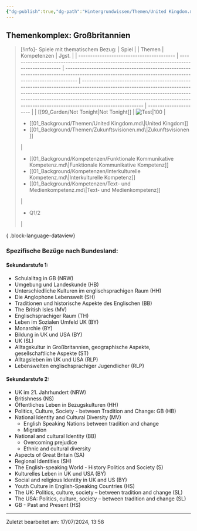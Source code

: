 ```yaml
---
{"dg-publish":true,"dg-path":"Hintergrundwissen/Themen/United Kingdom.md","permalink":"/hintergrundwissen/themen/united-kingdom/","tags":["topic"],"noteIcon":"1"}
---
```


## Themenkomplex: Großbritannien
>[!info]- Spiele mit thematischem Bezug:
> | Spiel                                     |                                                                                               | Themen                                                                                                                                                | Kompetenzen                                                                                                                                                                                                                                                                                                                | Jgst.                  |
> | ----------------------------------------- | --------------------------------------------------------------------------------------------- | ----------------------------------------------------------------------------------------------------------------------------------------------------- | -------------------------------------------------------------------------------------------------------------------------------------------------------------------------------------------------------------------------------------------------------------------------------------------------------------------------- | ---------------------- |
> | [[99_Garden/Not Tonight\|Not Tonight]] | ![Test\|100](https://images.igdb.com/igdb/image/upload/t_cover_big/ttzqxxpoy9fqjt346om5.webp) | <ul><li>[[01_Background/Themen/United Kingdom.md\\|United Kingdom]]</li><li>[[01_Background/Themen/Zukunftsvisionen.md\\|Zukunftsvisionen]]</li></ul> | <ul><li>[[01_Background/Kompetenzen/Funktionale Kommunikative Kompetenz.md\\|Funktionale Kommunikative Kompetenz]]</li><li>[[01_Background/Kompetenzen/Interkulturelle Kompetenz.md\\|Interkulturelle Kompetenz]]</li><li>[[01_Background/Kompetenzen/Text- und Medienkompetenz.md\\|Text- und Medienkompetenz]]</li></ul> | <ul><li>Q1/2</li></ul> |
> 
{ .block-language-dataview}
### Spezifische Bezüge nach Bundesland:
#### Sekundarstufe 1:
- Schulalltag in GB (NRW)
- Umgebung und Landeskunde (HB)
- Unterschiedliche Kulturen im englischsprachigen Raum (HH)
- Die Anglophone Lebenswelt (SH)
- Traditionen und historische Aspekte des Englischen (BB)
- The British Isles (MV)
- Englischsprachiger Raum (TH)
- Leben im Sozialen Umfeld UK (BY)
- Monarchie (BY)
- Bildung in UK und USA (BY)
- UK (SL)
- Alltagskultur in Großbritannien, geographische Aspekte, gesellschaftliche Aspekte (ST)
- Alltagsleben im UK und USA (RLP)
- Lebenswelten englischsprachiger Jugendlicher (RLP)
#### Sekundarstufe 2:
- UK im 21. Jahrhundert (NRW)
- Britishness (NS)
- Öffentliches Leben in Bezugskulturen (HH)
- Politics, Culture, Society - between Tradition and Change: GB (HB)
- National Identity and Cultural Diversity (MV)
	- English Speaking Nations between tradition and change
	- Migration
- National and cultural Identity (BB)
	- Overcoming prejudice
	- Ethnic and cultural diversity
- Aspects of Great Britain (SA)
- Regional Identities (SH)
- The English-speaking World - History Politics and Society (S)
- Kulturelles Leben in UK und USA (BY)
- Social and religious Identity in UK and US (BY)
- Youth Culture in English-Speaking Countries (HS)
- The UK: Politics, culture, society – between tradition and change (SL)
- The USA: Politics, culture, society – between tradition and change (SL)
- GB - Past and Present (HS)

---
Zuletzt bearbeitet am: 17/07/2024, 13:58